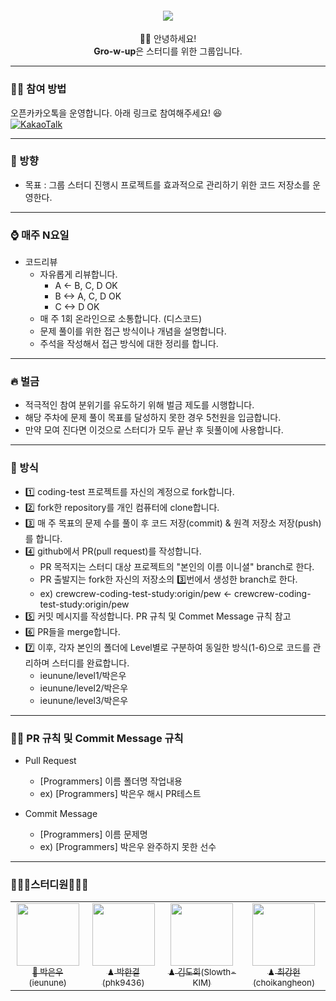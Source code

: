 <h4 align="center">
 <img src="https://user-images.githubusercontent.com/50124623/198869540-d6afaa80-615a-454e-b5d6-993419d55add.png"/>
</h4>

<p align="center">
👋🏻 안녕하세요! <br>
<b>Gro-w-up</b>은 스터디를 위한 그룹입니다.
<p/>

---
### ✋🏻 참여 방법
오픈카카오톡을 운영합니다.
아래 링크로 참여해주세요! 😆  
[![KakaoTalk](https://img.shields.io/badge/OpenTalk-FCC624?style=flat-square&logo=Kakaotalk&logoColor=white)](https://open.kakao.com/o/g8qe1nkf)

---
### 🧭 방향
- 목표 : 그룹 스터디 진행시 프로젝트를 효과적으로 관리하기 위한 코드 저장소를 운영한다.

---
### ⌚ 매주 N요일
- 코드리뷰
  + 자유롭게 리뷰합니다.
    + A <- B, C, D OK
    + B <-> A, C, D OK
    + C <-> D OK
  + 매 주 1회 온라인으로 소통합니다. (디스코드)
  + 문제 풀이를 위한 접근 방식이나 개념을 설명합니다.
  + 주석을 작성해서 접근 방식에 대한 정리를 합니다.

---
### 🔥 벌금
  + 적극적인 참여 분위기를 유도하기 위해 벌금 제도를 시행합니다.
  + 해당 주차에 문제 풀이 목표를 달성하지 못한 경우 5천원을 입금합니다.
  + 만약 모여 진다면 이것으로 스터디가 모두 끝난 후 뒷풀이에 사용합니다.

---
### 🤔 방식
- 1️⃣ coding-test 프로젝트를 자신의 계정으로 fork합니다.
- 2️⃣ fork한 repository를 개인 컴퓨터에 clone합니다.
- 3️⃣ 매 주 목표의 문제 수를 풀이 후 코드 저장(commit) & 원격 저장소 저장(push)를 합니다.
- 4️⃣ github에서 PR(pull request)를 작성합니다.
  + PR 목적지는 스터디 대상 프로젝트의 "본인의 이름 이니셜" branch로 한다.
  + PR 출발지는 fork한 자신의 저장소의 3️⃣번에서 생성한 branch로 한다.
  + ex) crewcrew-coding-test-study:origin/pew <- crewcrew-coding-test-study:origin/pew
- 5️⃣ 커밋 메시지를 작성합니다. PR 규칙 및 Commet Message 규칙 참고
- 6️⃣ PR들을 merge합니다.
- 7️⃣ 이후, 각자 본인의 폴더에 Level별로 구분하여 동일한 방식(1-6)으로 코드를 관리하며 스터디를 완료합니다.
  - ieunune/level1/박은우
  - ieunune/level2/박은우
  - ieunune/level3/박은우

---
### 🤙🏻 PR 규칙 및 Commit Message 규칙
- Pull Request
  + [Programmers] 이름 폴더명 작업내용
  + ex) [Programmers] 박은우 해시 PR테스트

- Commit Message
  + [Programmers] 이름 문제명
  + ex) [Programmers] 박은우 완주하지 못한 선수

---
### 👨🏻‍💻스터디원👩🏻‍💻 
<table>
  <tr>
    <td align="center">
      <a href="https://github.com/ieunune">
        <img src="https://avatars.githubusercontent.com/u/50124623?v=4" width="100px;" alt=""/>
        <br />
        <sub>👑 박은우(ieunune)</sub>
      </a>
    </td>
    <td align="center">
      <a href="https://github.com/phk9436">
        <img src="https://avatars.githubusercontent.com/u/47577714?v=4" width="100px;" alt=""/>
        <br />
        <sub>♟ 박한결(phk9436)</sub>
      </a>
    </td>
    <td align="center">
      <a href="https://github.com/Slowth-KIM">
        <img src="https://avatars.githubusercontent.com/u/45562511?v=4" width="100px;" alt=""/>
        <br />
        <sub>♟ 김도희(Slowth-KIM)</sub>
      </a>
    </td>
    <td align="center">
      <a href="https://github.com/choikangheon">
        <img src="https://avatars.githubusercontent.com/u/52992334?v=4" width="100px;" alt=""/>
        <br />
        <sub>♟ 최강헌(choikangheon)</sub>
      </a>
    </td>
  </tr>
</table>
